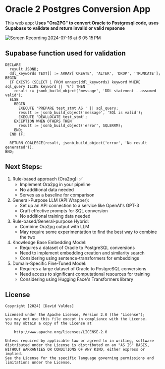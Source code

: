 # Oracle 2 Postgres Conversion App

This web app: **Uses "Ora2PG" to convert Oracle to Postgresql code, uses Supabase to validate and return invalid or valid repsonse**


![Screen Recording 2024-07-16 at 6 05 15 PM](https://github.com/user-attachments/assets/59ac8497-78ba-44c3-a02c-f5d43a42df81)



## Supabase function used for validation

```
DECLARE
  result JSONB;
  ddl_keywords TEXT[] := ARRAY['CREATE', 'ALTER', 'DROP', 'TRUNCATE'];
BEGIN
  IF EXISTS (SELECT 1 FROM unnest(ddl_keywords) keyword WHERE sql_query ILIKE keyword || '%') THEN
    result := jsonb_build_object('message', 'DDL statement - assumed valid');
  ELSE
    BEGIN
      EXECUTE 'PREPARE test_stmt AS ' || sql_query;
      result := jsonb_build_object('message', 'SQL is valid');
      EXECUTE 'DEALLOCATE test_stmt';
    EXCEPTION WHEN OTHERS THEN
      result := jsonb_build_object('error', SQLERRM);
    END;
  END IF;

  RETURN COALESCE(result, jsonb_build_object('error', 'No result generated'));
END;

```

## Next Steps:

1. Rule-based approach (Ora2pg): ✅
    * Implement Ora2pg in your pipeline
    * No additional data needed
    * Serves as a baseline for comparison
2. General-Purpose LLM (API Wrapper):
    * Set up an API connection to a service like OpenAI's GPT-3
    * Craft effective prompts for SQL conversion
    * No additional training data needed
3. Rule-based/General-purpose Hybrid:
    * Combine Ora2pg output with LLM 
    * May require some experimentation to find the best way to combine the two
4. Knowledge Base Embedding Model:
    * Requires a dataset of Oracle to PostgreSQL conversions
    * Need to implement embedding creation and similarity search
    * Considering using sentence-transformers for embeddings
5. Domain-Specific Fine-Tuned Model:
    * Requires a large dataset of Oracle to PostgreSQL conversions
    * Need access to significant computational resources for training
    * Considering using Hugging Face's Transformers library 


## License

    Copyright [2024] [David Valdes]

    Licensed under the Apache License, Version 2.0 (the "License");
    you may not use this file except in compliance with the License.
    You may obtain a copy of the License at

        http://www.apache.org/licenses/LICENSE-2.0

    Unless required by applicable law or agreed to in writing, software
    distributed under the License is distributed on an "AS IS" BASIS,
    WITHOUT WARRANTIES OR CONDITIONS OF ANY KIND, either express or implied.
    See the License for the specific language governing permissions and
    limitations under the License.
